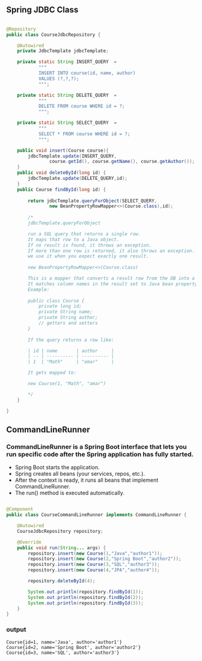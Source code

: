 ## Spring JDBC Class

``` java

@Repository
public class CourseJdbcRepository {

    @Autowired
    private JdbcTemplate jdbcTemplate;

    private static String INSERT_QUERY  =
            """
            INSERT INTO course(id, name, author)
            VALUES (?,?,?);
            """;

    private static String DELETE_QUERY  =
            """
            DELETE FROM course WHERE id = ?;
            """;

    private static String SELECT_QUERY  =
            """
            SELECT * FROM course WHERE id = ?;
            """;

    public void insert(Course course){
        jdbcTemplate.update(INSERT_QUERY,
                course.getId(), course.getName(), course.getAuthor());
    }
    public void deleteById(long id) {
        jdbcTemplate.update(DELETE_QUERY,id);
    }
    public Course findById(long id) {
        
        return jdbcTemplate.queryForObject(SELECT_QUERY,
                new BeanPropertyRowMapper<>(Course.class),id);
        
        /*
        jdbcTemplate.queryForObject

        run a SQL query that returns a single row.
        It maps that row to a Java object.
        If no result is found, it throws an exception.
        If more than one row is returned, it also throws an exception.
        we use it when you expect exactly one result.
    
        new BeanPropertyRowMapper<>(Course.class)

        This is a mapper that converts a result row from the DB into a `Course` object.
        It matches column names in the result set to Java bean property names in the `Course` class.
        Example:
        
        public class Course {
            private long id;
            private String name;
            private String author;
            // getters and setters
        }
        
        If the query returns a row like:

        | id | name       | author     |
        | -- | ---------- | ---------- |
        | 1  | "Math"     | "omar"     |

        It gets mapped to:

        new Course(1, "Math", "omar")

        */
    }

}

```

## CommandLineRunner

### CommandLineRunner is a Spring Boot interface that lets you run specific code after the Spring application has fully started.


* Spring Boot starts the application.
* Spring creates all beans (your services, repos, etc.).
* After the context is ready, it runs all beans that implement CommandLineRunner.
* The run() method is executed automatically.




``` java

@Component
public class CourseCommandLineRunner implements CommandLineRunner {

    @Autowired
    CourseJdbcRepository repository;

    @Override
    public void run(String... args) {
        repository.insert(new Course(1,"Java","author1"));
        repository.insert(new Course(2,"Spring Boot","author2"));
        repository.insert(new Course(3,"SQL","author3"));
        repository.insert(new Course(4,"JPA","author4"));

        repository.deleteById(4);

        System.out.println(repository.findById(1)); 
        System.out.println(repository.findById(2));
        System.out.println(repository.findById(3));
    }
}

```
### output
    Course{id=1, name='Java', author='author1'}
    Course{id=2, name='Spring Boot', author='author2'}
    Course{id=3, name='SQL', author='author3'}
